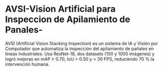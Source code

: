 # AVSI-Vision Artificial para Inspeccion de Apilamiento de Panales-
AVSI (Artificial Vision Stacking Inspection) es un sistema de IA y Visión por Computador que automatiza la inspección del apilamiento de pañales en líneas industriales. Usa ResNet-18, dos datasets (100 y 1000 imágenes) y logró mejoras en mAP ≥ 0.70, IoU > 0.50 y > 30 FPS, reduciendo 70 % la intervención humana.
